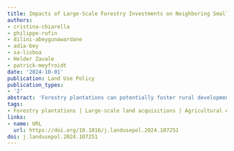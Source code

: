 ```yaml
---
title: Impacts of Large-Scale Forestry Investments on Neighboring Small-Scale Agriculture in Northern Mozambique
authors:
- cristina-chiarella
- philippe-rufin
- dilini-abeygunawardane
- adia-bey
- sa-lisboa
- Helder Zavale
- patrick-meyfroidt
date: '2024-10-01'
publication: Land Use Policy
publication_types:
- '2'
abstract: 'Forestry plantations can potentially foster rural development and mitigate environmental threats, but their impacts on neighboring peoples' livelihood strategies are ambiguous. Forestry plantations are particularly important in Mozambique, where a national strategy aims to establish one million hectares of forests by2030, focusing on Miombo ecoregions in the provinces of Niassa, Cabo Delgado, Nampula and Zambezia. This paper evaluates the causal effects of large-scale forestry investments in northern Mozambique on smallholders'  farm size, crop productivity, and employment. We takeadvantage of aremote sensing approach that produced maps of forestry plantations and their expansion trajectories from 2001 to 2017 and combine them with data from two georeferenced nationally-representative agricultural surveys administered in 2007 and 2017. Using a difference-in-difference approach, we evaluate the effects of exposure to forestry plantations established after 2007, defined by the presence of newly established and expansion of existing plantations and their distance to households within a 20-km buffer. We find that households exposed to forestry plantations increased their planted areas but did not change hired farm employment, which was accompanied by a decrease in crop yields. The heads of households close to forestry plantations were also less likely to work in agriculture as theirmain activity, especially as salary workers, and morelikely to be self-employed and employed in the nonfarm sector. This study contributes to an improved understanding of local dynamics resulting from forestry investments, which have critical implications for investment targeting and sustainable land use planning.'
tags:
- Forestry plantations | Large-scale land acquisitions | Agricultural employment | Remote sensing | Agricultural yields
links:
- name: URL
  url: https://doi.org/10.1016/j.landusepol.2024.107251
doi: j.landusepol.2024.107251
---
```

